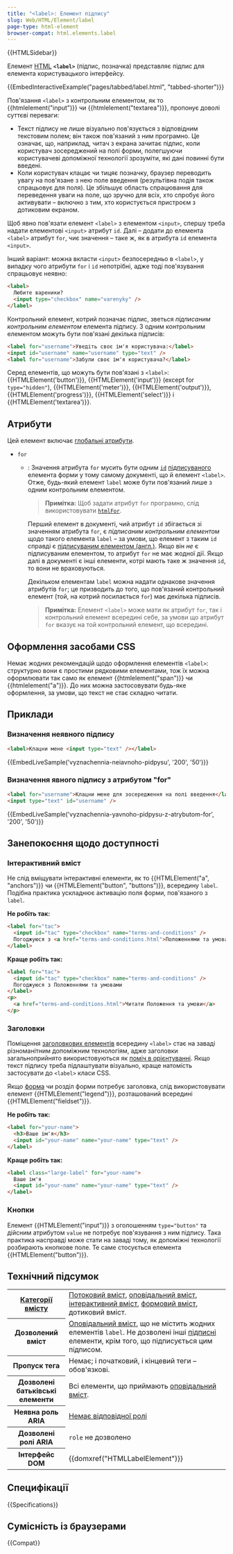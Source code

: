 ```yaml
---
title: "<label>: Елемент підпису"
slug: Web/HTML/Element/label
page-type: html-element
browser-compat: html.elements.label
---
```


{{HTMLSidebar}}

Елемент [HTML](/uk/docs/Web/HTML) **`<label>`** (підпис, позначка) представляє підпис для елемента користувацького інтерфейсу.

{{EmbedInteractiveExample("pages/tabbed/label.html", "tabbed-shorter")}}

Пов'язання `<label>` з контрольним елементом, як то {{htmlelement("input")}} чи {{htmlelement("textarea")}}, пропонує доволі суттєві переваги:

- Текст підпису не лише візуально пов'язується з відповідним текстовим полем; він також пов'язаний з ним програмно. Це означає, що, наприклад, читач з екрана зачитає підпис, коли користувач зосереджений на полі форми, полегшуючи користувачеві допоміжної технології зрозуміти, які дані повинні бути введені.
- Коли користувач клацає чи тицяє позначку, браузер переводить увагу на пов'язане з нею поле введення (результівна подія також спрацьовує для поля). Це збільшує область спрацювання для переведення уваги на поле, що зручно для всіх, хто спробує його активувати – включно з тим, хто користується пристроєм з дотиковим екраном.

Щоб явно пов'язати елемент `<label>` з елементом `<input>`, спершу треба надати елементові `<input>` атрибут `id`. Далі – додати до елемента `<label>` атрибут `for`, чиє значення – таке ж, як в атрибута `id` елемента `<input>`.

Інший варіант: можна вкласти `<input>` безпосередньо в `<label>`, у випадку чого атрибути `for` і `id` непотрібні, адже тоді пов'язування спрацьовує неявно:

```html
<label>
  Любите вареники?
  <input type="checkbox" name="varenyky" />
</label>
```

Контрольний елемент, котрий позначає підпис, зветься _підписаним контрольним елементом_ елемента підпису. З одним контрольним елементом можуть бути пов'язані декілька підписів:

```html
<label for="username">Уведіть своє ім'я користувача:</label>
<input id="username" name="username" type="text" />
<label for="username">Забули своє ім'я користувача?</label>
```

Серед елементів, що можуть бути пов'язані з `<label>`: {{HTMLElement('button')}}, {{HTMLElement('input')}} (except for `type="hidden"`), {{HTMLElement('meter')}}, {{HTMLElement('output')}}, {{HTMLElement('progress')}}, {{HTMLElement('select')}} і {{HTMLElement('textarea')}}.

## Атрибути

Цей елемент включає [глобальні атрибути](/uk/docs/Web/HTML/Global_attributes).

- `for`

  - : Значення атрибута `for` мусить бути одним [`id`](/uk/docs/Web/HTML/Global_attributes#id) [підписуваного](/uk/docs/Web/HTML/Content_categories#pidpysni) елемента форми у тому самому документі, що й елемент `<label>`. Отже, будь-який елемент `label` може бути пов'язаний лише з одним контрольним елементом.

    > **Примітка:** Щоб задати атрибут `for` програмно, слід використовувати [`htmlFor`](/uk/docs/Web/API/HTMLLabelElement/htmlFor).

    Перший елемент в документі, чий атрибут `id` збігається зі значенням атрибута `for`, є _підписаним контрольним елементом_ щодо такого елемента `label` – за умови, що елемент з таким `id` справді є [підписуваним елементом (англ.)](https://html.spec.whatwg.org/multipage/forms.html#category-label). Якщо він _не_ є підписуваним елементом, то атрибут `for` не має жодної дії. Якщо далі в документі є інші елементи, котрі мають таке ж значення `id`, то вони не враховуються.

    Декільком елементам `label` можна надати однакове значення атрибутів `for`; це призводить до того, що пов'язаний контрольний елемент (той, на котрий посилається `for`) має декілька підписів.

    > **Примітка:** Елемент `<label>` може мати як атрибут `for`, так і контрольний елемент всередині себе, за умови що атрибут `for` вказує на той контрольний елемент, що всередині.

## Оформлення засобами CSS

Немає жодних рекомендацій щодо оформлення елементів `<label>`: структурно вони є простими рядковими елементами, тож їх можна оформлювати так само як елемент {{htmlelement("span")}} чи {{htmlelement("a")}}. До них можна застосовувати будь-яке оформлення, за умови, що текст не стає складно читати.

## Приклади

### Визначення неявного підпису

```html
<label>Клацни мене <input type="text" /></label>
```

{{EmbedLiveSample('vyznachennia-neiavnoho-pidpysu', '200', '50')}}

### Визначення явного підпису з атрибутом "for"

```html
<label for="username">Клацни мене для зосередження на полі введення</label>
<input type="text" id="username" />
```

{{EmbedLiveSample('vyznachennia-yavnoho-pidpysu-z-atrybutom-for', '200', '50')}}

## Занепокоєння щодо доступності

### Інтерактивний вміст

Не слід вміщувати інтерактивні елементи, як то {{HTMLElement("a", "anchors")}} чи {{HTMLElement("button", "buttons")}}, всередину `label`. Подібна практика ускладнює активацію поля форми, пов'язаного з `label`.

**Не робіть так:**

```html example-bad
<label for="tac">
  <input id="tac" type="checkbox" name="terms-and-conditions" />
  Погоджуюся з <a href="terms-and-conditions.html">Положеннями та умовами</a>
</label>
```

**Краще робіть так:**

```html example-good
<label for="tac">
  <input id="tac" type="checkbox" name="terms-and-conditions" />
  Погоджуюся з Положеннями та умовами
</label>
<p>
  <a href="terms-and-conditions.html">Читати Положення та умови</a>
</p>
```

### Заголовки

Поміщення [заголовкових елементів](/uk/docs/Web/HTML/Element/Heading_Elements) всередину `<label>` стає на заваді різноманітним допоміжним технологіям, адже заголовки загальноприйнято використовуються як [поміч в орієнтуванні](/uk/docs/Web/HTML/Element/Heading_Elements#oriientuvannia). Якщо текст підпису треба підлаштувати візуально, краще натомість застосувати до `<label>` класи CSS.

Якщо [форма](/uk/docs/Web/HTML/Element/form) чи розділ форми потребує заголовка, слід використовувати елемент {{HTMLElement("legend")}}, розташований всередині {{HTMLElement("fieldset")}}.

**Не робіть так:**

```html example-bad
<label for="your-name">
  <h3>Ваше ім'я</h3>
  <input id="your-name" name="your-name" type="text" />
</label>
```

**Краще робіть так:**

```html example-good
<label class="large-label" for="your-name">
  Ваше ім'я
  <input id="your-name" name="your-name" type="text" />
</label>
```

### Кнопки

Елемент {{HTMLElement("input")}} з оголошенням `type="button"` та дійсним атрибутом `value` не потребує пов'язування з ним підпису. Така практика насправді може стати на заваді тому, як допоміжні технології розбирають кнопкове поле. Те саме стосується елемента {{HTMLElement("button")}}.

## Технічний підсумок

<table class="properties">
  <tbody>
    <tr>
      <th scope="row">
        <a href="/uk/docs/Web/HTML/Content_categories"
          >Категорії вмісту</a
        >
      </th>
      <td>
        <a href="/uk/docs/Web/HTML/Content_categories#potokovyi-vmist"
          >Потоковий вміст</a
        >,
        <a href="/uk/docs/Web/HTML/Content_categories#opovidalnyi-vmist"
          >оповідальний вміст</a
        >,
        <a
          href="/uk/docs/Web/HTML/Content_categories#interaktyvnyi-vmist"
          >інтерактивний вміст</a
        >,
        <a
          href="/uk/docs/Web/HTML/Content_categories#formovyi-vmist"
          >формовий вміст</a
        >, дотиковий вміст.
      </td>
    </tr>
    <tr>
      <th scope="row">Дозволений вміст</th>
      <td>
        <a href="/uk/docs/Web/HTML/Content_categories#opovidalnyi-vmist"
          >Оповідальний вміст</a
        >, що не містить жодних елементів <code>label</code>. Не дозволені інші
        <a href="/uk/docs/Web/HTML/Content_categories#pidpysni"
          >підписні</a
        >
        елементи, крім того, що підписується цим підписом.
      </td>
    </tr>
    <tr>
      <th scope="row">Пропуск тега</th>
      <td>Немає; і початковий, і кінцевий теги – обов'язкові.</td>
    </tr>
    <tr>
      <th scope="row">Дозволені батьківські елементи</th>
      <td>
        Всі елементи, що приймають
        <a href="/uk/docs/Web/HTML/Content_categories#opovidalnyi-vmist"
          >оповідальний вміст</a
        >.
      </td>
    </tr>
    <tr>
      <th scope="row">Неявна роль ARIA</th>
      <td>
        <a href="https://www.w3.org/TR/html-aria/#dfn-no-corresponding-role"
          >Немає відповідної ролі</a
        >
      </td>
    </tr>
    <tr>
      <th scope="row">Дозволені ролі ARIA</th>
      <td><code>role</code> не дозволено</td>
    </tr>
    <tr>
      <th scope="row">Інтерфейс DOM</th>
      <td>{{domxref("HTMLLabelElement")}}</td>
    </tr>
  </tbody>
</table>

## Специфікації

{{Specifications}}

## Сумісність із браузерами

{{Compat}}
